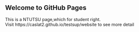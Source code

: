 ## Welcome to GitHub Pages
<div>
This is a NTUTSU page,which for student right.
</div>
<div>
Visit https://caslat2.github.io/testsup/website to see more detail
</div>
<img scr="https://media3.giphy.com/media/sIIhZliB2McAo/giphy.gif">
